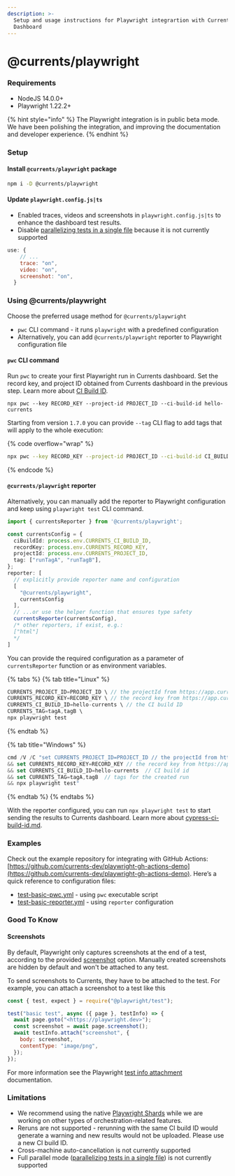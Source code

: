 ```yaml
---
description: >-
  Setup and usage instructions for Playwright integrartion with Currents
  Dashboard
---
```


# @currents/playwright

### Requirements

* NodeJS 14.0.0+
* Playwright 1.22.2+

{% hint style="info" %}
The Playwright integration is in public beta mode. We have been polishing the integration, and improving the documentation and developer experience.
{% endhint %}

### Setup

#### Install `@currents/playwright` package

```bash
npm i -D @currents/playwright
```

#### Update `playwright.config.js|ts`

* Enabled traces, videos and screenshots in `playwright.config.js|ts` to enhance the dashboard test results.
* Disable [parallelizing tests in a single file](https://playwright.dev/docs/test-parallel#parallelize-tests-in-a-single-file) because it is not currently supported

```javascript
use: {
    // ...
    trace: "on",
    video: "on",
    screenshot: "on",
  }
```

### Using @currents/playwright

Choose the preferred usage method for `@currents/playwright`&#x20;

* `pwc` CLI command - it runs `playwright` with a predefined configuration
* Alternatively, you can add `@currents/playwright` reporter to Playwright configuration file

#### `pwc` CLI command

Run `pwc` to create your first Playwright run in Currents dashboard. Set the record key, and project ID obtained from Currents dashboard in the previous step. Learn more about [CI Build ID](../guides/cypress-ci-build-id.md).

```
npx pwc --key RECORD_KEY --project-id PROJECT_ID --ci-build-id hello-currents
```

Starting from version `1.7.0` you can provide `--tag` CLI flag to add tags that will apply to the whole execution:

{% code overflow="wrap" %}
```sh
npx pwc --key RECORD_KEY --project-id PROJECT_ID --ci-build-id CI_BUILD_ID --tag tagA,tagB
```
{% endcode %}

#### `@currents/playwright` reporter

Alternatively, you can manually add the reporter to Playwright configuration and keep using `playwright test` CLI command.&#x20;

```typescript
import { currentsReporter } from '@currents/playwright';

const currentsConfig = {
  ciBuildId: process.env.CURRENTS_CI_BUILD_ID,
  recordKey: process.env.CURRENTS_RECORD_KEY,
  projectId: process.env.CURRENTS_PROJECT_ID,
  tag: ["runTagA", "runTagB"],
};
reporter: [
  // explicitly provide reporter name and configuration
  [
    "@currents/playwright",
    currentsConfig
  ],
  // ...or use the helper function that ensures type safety
  currentsReporter(currentsConfig),
  /* other reporters, if exist, e.g.:
  ["html"]
  */
]
```

You can provide the required configuration as a parameter of `currentsReporter` function or as environment variables.&#x20;

{% tabs %}
{% tab title="Linux" %}
```javascript
CURRENTS_PROJECT_ID=PROJECT_ID \ // the projectId from https://app.currents.dev
CURRENTS_RECORD_KEY=RECORD_KEY \ // the record key from https://app.currents.dev
CURRENTS_CI_BUILD_ID=hello-currents \ // the CI build ID 
CURRENTS_TAG=tagA,tagB \
npx playwright test
```
{% endtab %}

{% tab title="Windows" %}
```typescript
cmd /V /C "set CURRENTS_PROJECT_ID=PROJECT_ID // the projectId from https://app.currents.dev
&& set CURRENTS_RECORD_KEY=RECORD_KEY // the record key from https://app.currents.dev
&& set CURRENTS_CI_BUILD_ID=hello-currents  // CI build id
&& set CURRENTS_TAG=tagA,tagB  // tags for the created run
&& npx playwright test"
```
{% endtab %}
{% endtabs %}

With the reporter configured, you can run `npx playwright test` to start sending the results to Currents dashboard. Learn more about [cypress-ci-build-id.md](../guides/cypress-ci-build-id.md "mention").

### Examples

Check out the example repository for integrating with GitHub Actions: [https://github.com/currents-dev/playwright-gh-actions-demo](https://github.com/currents-dev/playwright-gh-actions-demo). Here’s a quick reference to configuration files:

* [test-basic-pwc.yml](https://github.com/currents-dev/playwright-gh-actions-demo/blob/main/.github/workflows/test-basic-pwc.yml) - using `pwc` executable script
* [test-basic-reporter.yml](https://github.com/currents-dev/playwright-gh-actions-demo/blob/main/.github/workflows/test-basic-reporter.yml) - using `reporter` configuration

### Good To Know

#### Screenshots

By default, Playwright only captures screenshots at the end of a test, according to the provided [screenshot](https://playwright.dev/docs/screenshots) option. Manually created screenshots are hidden by default and won't be attached to any test.

To send screenshots to Currents, they have to be attached to the test. For example, you can attach a screenshot to a test like this

```jsx
const { test, expect } = require("@playwright/test");

test("basic test", async ({ page }, testInfo) => {
  await page.goto("<https://playwright.dev>");
  const screenshot = await page.screenshot();
  await testInfo.attach("screenshot", {
    body: screenshot,
    contentType: "image/png",
  });
});
```

For more information see the Playwright [test info attachment](https://playwright.dev/docs/api/class-testinfo#test-info-attach) documentation.

### Limitations

* We recommend using the native [Playwright Shards](https://playwright.dev/docs/test-parallel#shard-tests-between-multiple-machines) while we are working on other types of orchestration-related features.
* Reruns are not supported - rerunning with the same CI build ID would generate a warning and new results would not be uploaded. Please use a new CI build ID.
* Cross-machine auto-cancellation is not currently supported
* Full parallel mode ([parallelizing tests in a single file](https://playwright.dev/docs/test-parallel#parallelize-tests-in-a-single-file)) is not currently supported
